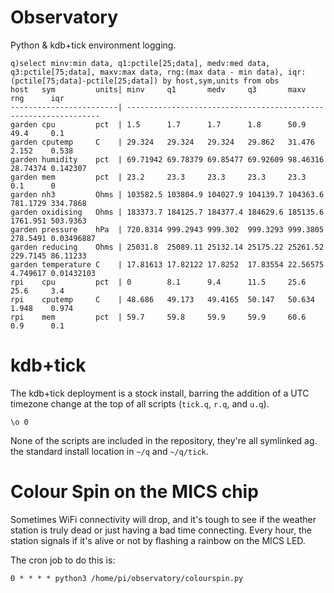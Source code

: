 # Observatory 
Python & kdb+tick environment logging.
```
q)select minv:min data, q1:pctile[25;data], medv:med data, q3:pctile[75;data], maxv:max data, rng:(max data - min data), iqr:(pctile[75;data]-pctile[25;data]) by host,sym,units from obs
host   sym         units| minv     q1       medv     q3       maxv     rng      iqr       
------------------------| ----------------------------------------------------------------
garden cpu         pct  | 1.5      1.7      1.7      1.8      50.9     49.4     0.1       
garden cputemp     C    | 29.324   29.324   29.324   29.862   31.476   2.152    0.538     
garden humidity    pct  | 69.71942 69.78379 69.85477 69.92609 98.46316 28.74374 0.142307  
garden mem         pct  | 23.2     23.3     23.3     23.3     23.3     0.1      0         
garden nh3         Ohms | 103582.5 103804.9 104027.9 104139.7 104363.6 781.1729 334.7868  
garden oxidising   Ohms | 183373.7 184125.7 184377.4 184629.6 185135.6 1761.951 503.9363  
garden pressure    hPa  | 720.8314 999.2943 999.302  999.3293 999.3805 278.5491 0.03496887
garden reducing    Ohms | 25031.8  25089.11 25132.14 25175.22 25261.52 229.7145 86.11233  
garden temperature C    | 17.81613 17.82122 17.8252  17.83554 22.56575 4.749617 0.01432103
rpi    cpu         pct  | 0        8.1      9.4      11.5     25.6     25.6     3.4       
rpi    cputemp     C    | 48.686   49.173   49.4165  50.147   50.634   1.948    0.974     
rpi    mem         pct  | 59.7     59.8     59.9     59.9     60.6     0.9      0.1
```

# kdb+tick
The kdb+tick deployment is a stock install, barring the addition of a UTC timezone change at the top of all scripts (`tick.q`, `r.q`, and `u.q`).

```
\o 0
```
None of the scripts are included in the repository, they're all symlinked ag. the standard install location in `~/q` and `~/q/tick`.

# Colour Spin on the MICS chip
Sometimes WiFi connectivity will drop, and it's tough to see if the weather station is truly dead or just having a bad time connecting. Every hour, the station signals if it's alive or not by flashing a rainbow on the MICS LED.

The cron job to do this is:

```
0 * * * * python3 /home/pi/observatory/colourspin.py
```
